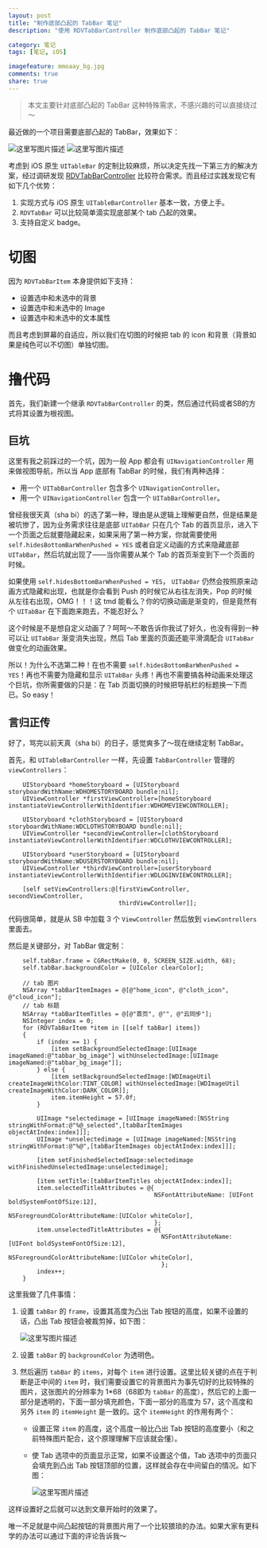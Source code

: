 ```yaml
---
layout: post
title: "制作底部凸起的 TabBar 笔记"
description: "使用 RDVTabBarController 制作底部凸起的 TabBar 笔记"

category: 笔记
tags: [笔记, iOS]

imagefeature: mmoaay_bg.jpg
comments: true
share: true
---
```


> 本文主要针对底部凸起的 TabBar 这种特殊需求，不感兴趣的可以直接绕过～

最近做的一个项目需要底部凸起的 TabBar，效果如下：

![这里写图片描述](http://img.blog.csdn.net/20160225162535633)
![这里写图片描述](http://img.blog.csdn.net/20160225162559062)

考虑到 iOS 原生 `UITableBar` 的定制比较麻烦，所以决定先找一下第三方的解决方案，经过调研发现 [RDVTabBarController](https://github.com/robbdimitrov/RDVTabBarController) 比较符合需求。而且经过实践发现它有如下几个优势：

 1. 实现方式与 iOS 原生 `UITableBarController` 基本一致，方便上手。
 2. `RDVTabBar` 可以比较简单滴实现底部某个 tab 凸起的效果。
 3. 支持自定义 badge。

# 切图

因为 `RDVTabBarItem` 本身提供如下支持：

 - 设置选中和未选中的背景
 - 设置选中和未选中的 Image
 - 设置选中和未选中的文本属性

而且考虑到屏幕的自适应，所以我们在切图的时候把 tab 的 icon 和背景（背景如果是纯色可以不切图）单独切图。

# 撸代码

首先，我们新建一个继承 `RDVTabBarController` 的类，然后通过代码或者SB的方式将其设置为根视图。

## 巨坑

这里有我之前踩过的一个坑，因为一般 App 都会有 `UINavigationController` 用来做视图导航，所以当 App 底部有 TabBar 的时候，我们有两种选择：

 - 用一个 `UITabBarController` 包含多个 `UINavigationController`。
 - 用一个 `UINavigationController` 包含一个 `UITabBarController`。

曾经我很天真（sha bi）的选了第一种，理由是从逻辑上理解更自然，但是结果是被坑惨了，因为业务需求往往是底部 `UITabBar` 只在几个 Tab 的首页显示，进入下一个页面之后就要隐藏起来，如果采用了第一种方案，你就需要使用 `self.hidesBottomBarWhenPushed = YES` 或者自定义动画的方式来隐藏底部 `UITabBar`，然后坑就出现了——当你需要从某个 Tab 的首页渐变到下一个页面的时候。

如果使用 `self.hidesBottomBarWhenPushed = YES`， `UITabBar` 仍然会按照原来动画方式隐藏和出现，也就是你会看到 Push 的时候它从右往左消失，Pop 的时候从左往右出现，OMG！！！这 tmd 能看么？你的切换动画是渐变的，但是竟然有个 `UITabBar` 在下面跑来跑去，不能忍好么？

这个时候是不是想自定义动画了？呵呵～不敢告诉你我试了好久，也没有得到一种可以让 `UITabBar` 渐变消失出现，然后 Tab 里面的页面还能平滑滴配合 `UITabBar` 做变化的动画效果。

所以！为什么不选第二种！在也不需要 `self.hidesBottomBarWhenPushed = YES`！再也不需要为隐藏和显示 `UITabBar` 头疼！再也不需要搞各种动画来处理这个巨坑，你所需要做的只是：在 Tab 页面切换的时候把导航栏的标题换一下而已。So easy！

## 言归正传

好了，骂完以前天真（sha bi）的日子，感觉爽多了～现在继续定制 TabBar。

首先，和  `UITableBarController`  一样，先设置 `TabBarController` 管理的 `viewControllers`：

```
	UIStoryboard *homeStoryboard = [UIStoryboard storyboardWithName:WDHOMESTORYBOARD bundle:nil];
	UIViewController *firstViewController=[homeStoryboard instantiateViewControllerWithIdentifier:WDHOMEVIEWCONTROLLER];
    
	UIStoryboard *clothStoryboard = [UIStoryboard storyboardWithName:WDCLOTHSTORYBOARD bundle:nil];
	UIViewController *secondViewController=[clothStoryboard instantiateViewControllerWithIdentifier:WDCLOTHVIEWCONTROLLER];
    
	UIStoryboard *userStoryboard = [UIStoryboard storyboardWithName:WDUSERSTORYBOARD bundle:nil];
	UIViewController *thirdViewController=[userStoryboard instantiateViewControllerWithIdentifier:WDLOGINVIEWCONTROLLER];
    
	[self setViewControllers:@[firstViewController, secondViewController,
                               thirdViewController]];
```

代码很简单，就是从 SB 中加载 3 个 `ViewController` 然后放到 `viewControllers` 里面去。

然后是关键部分，对 TabBar 做定制：

```
    self.tabBar.frame = CGRectMake(0, 0, SCREEN_SIZE.width, 68);
    self.tabBar.backgroundColor = [UIColor clearColor];
    
    // tab 图片
    NSArray *tabBarItemImages = @[@"home_icon", @"cloth_icon", @"cloud_icon"];
    // tab 标题
    NSArray *tabBarItemTitles = @[@"首页", @"", @"云同步"];
    NSInteger index = 0;
    for (RDVTabBarItem *item in [[self tabBar] items])
    {
        if (index == 1) {
            [item setBackgroundSelectedImage:[UIImage imageNamed:@"tabbar_bg_image"] withUnselectedImage:[UIImage imageNamed:@"tabbar_bg_image"]];
        } else {
            [item setBackgroundSelectedImage:[WDImageUtil createImageWithColor:TINT_COLOR] withUnselectedImage:[WDImageUtil createImageWithColor:DARK_COLOR]];
            item.itemHeight = 57.0f;
        }
        
        UIImage *selectedimage = [UIImage imageNamed:[NSString stringWithFormat:@"%@_selected",[tabBarItemImages objectAtIndex:index]]];
        UIImage *unselectedimage = [UIImage imageNamed:[NSString stringWithFormat:@"%@",[tabBarItemImages objectAtIndex:index]]];
        
        [item setFinishedSelectedImage:selectedimage withFinishedUnselectedImage:unselectedimage];
        
        [item setTitle:[tabBarItemTitles objectAtIndex:index]];
        item.selectedTitleAttributes = @{
                                         NSFontAttributeName: [UIFont boldSystemFontOfSize:12],
                                         NSForegroundColorAttributeName:[UIColor whiteColor],
                                         };
        item.unselectedTitleAttributes = @{
                                           NSFontAttributeName: [UIFont boldSystemFontOfSize:12],
                                           NSForegroundColorAttributeName:[UIColor whiteColor],
                                           };
        index++;
    }
```

这里我做了几件事情：

 1. 设置 `tabBar` 的 `frame`，设置其高度为凸出 Tab 按钮的高度，如果不设置的话，凸出 Tab 按钮会被裁剪掉，如下图：

	 ![这里写图片描述](http://img.blog.csdn.net/20160225182444670)
	 
 2. 设置 `tabBar` 的 `backgroundColor` 为透明色。
 3. 然后遍历 `tabBar` 的 `items`，对每个 `item` 进行设置。这里比较关键的点在于判断是正中间的 `item` 时，我们需要设置它的背景图片为事先切好的比较特殊的图片，这张图片的分辨率为 1*68（68即为 `tabBar` 的高度），然后它的上面一部分是透明的，下面一部分填充颜色，下面一部分的高度为 57，这个高度和另外  `item`  的 `itemHeight` 是一致的。这个 `itemHeight` 的作用有两个：
	 - 设置正常  `item` 的高度，这个高度一般比凸出 Tab 按钮的高度要小（和之前特殊图片配合，这个原理理解下应该就会懂）。
	 -  使 Tab 选项中的页面显示正常，如果不设置这个值，Tab 选项中的页面只会填充到凸出 Tab 按钮顶部的位置，这样就会存在中间留白的情况。如下图：

		![这里写图片描述](http://img.blog.csdn.net/20160225182625827)

这样设置好之后就可以达到文章开始时的效果了。

唯一不足就是中间凸起按钮的背景图片用了一个比较猥琐的办法。如果大家有更科学的办法可以通过下面的评论告诉我～
